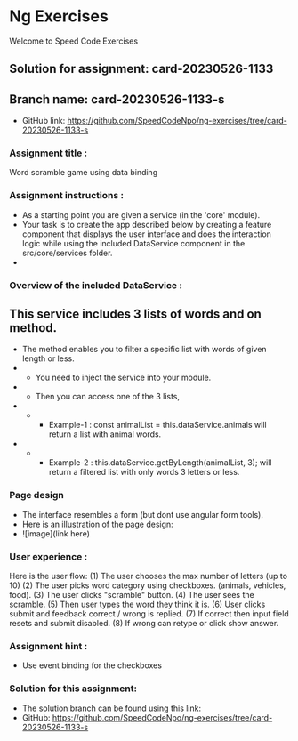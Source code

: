 # Ng Exercises
Welcome to Speed Code Exercises

## Solution for assignment:  card-20230526-1133

## Branch name:  card-20230526-1133-s
- GitHub link: https://github.com/SpeedCodeNpo/ng-exercises/tree/card-20230526-1133-s

### Assignment title :
Word scramble game using data binding

### Assignment instructions :
- As a starting point you are given a service (in the 'core' module).
- Your task is to create the app described below by creating a feature component
  that displays the user interface and does the interaction logic while using the 
  included DataService component in the src/core/services folder.
-
### Overview of the included DataService :
This service includes 3 lists of words and on method.
-
- The method enables you to  filter a specific list with words of given length or less.
- - You need to inject the service into your module.
- - Then you can access one of the 3 lists, 
- - - Example-1 : const animalList = this.dataService.animals will return a list with animal words.
- - - Example-2 : this.dataService.getByLength(animalList, 3); will return a filtered list with only words 3 letters or less.


### Page design
- The interface resembles a form (but dont use angular form tools).
- Here is an illustration of the page design:
- ![image](link here)

### User experience :
Here is the user flow:
(1) The user chooses the max number of letters (up to 10)
(2) The user picks word category using checkboxes.
       (animals, vehicles, food).
(3) The user clicks "scramble" button.
(4) The user sees the scramble.
(5) Then user types the word they think it is.
(6) User clicks submit and feedback  correct / wrong is replied.
(7) If correct then input field resets and submit disabled.
(8) If wrong can retype or click show answer.

### Assignment hint :
- Use event binding for the checkboxes

### Solution for this assignment:
- The solution branch can be found using this link:
- GitHub:  https://github.com/SpeedCodeNpo/ng-exercises/tree/card-20230526-1133-s
